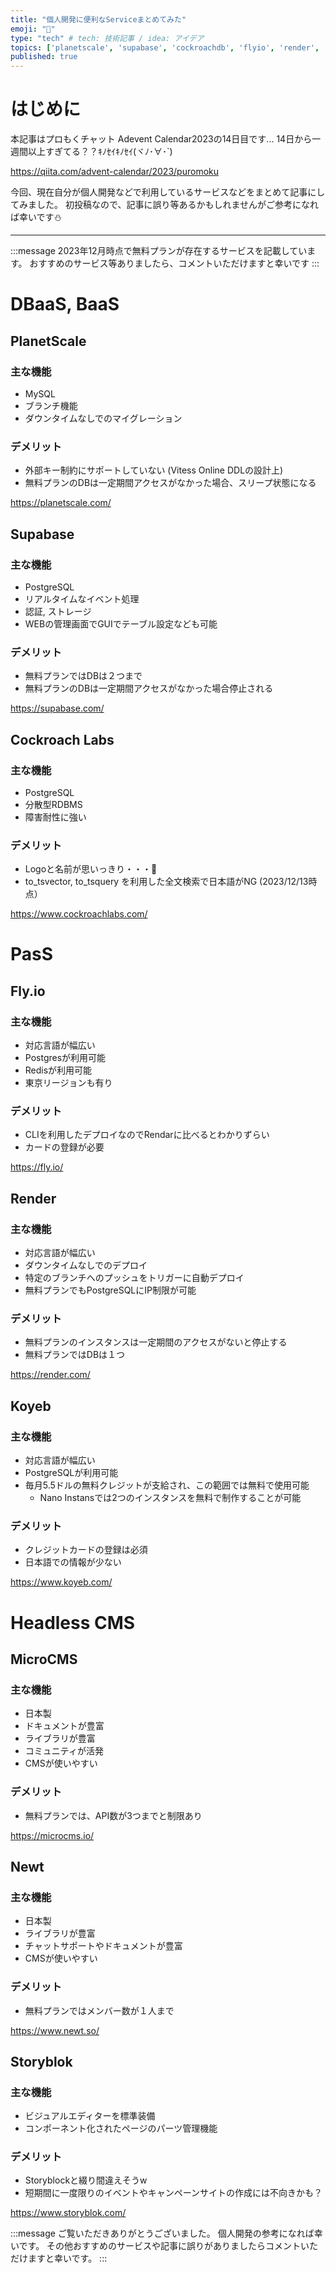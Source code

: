 ```yaml
---
title: "個人開発に便利なServiceまとめてみた"
emoji: "🐷"
type: "tech" # tech: 技術記事 / idea: アイデア
topics: ['planetscale', 'supabase', 'cockroachdb', 'flyio', 'render', 'microcms', 'newt']
published: true
---
```


# はじめに

本記事はプロもくチャット Adevent Calendar2023の14日目です...
14日から一週間以上すぎてる？？ｷﾉｾｲｷﾉｾｲ(ヾﾉ･∀･`)

https://qiita.com/advent-calendar/2023/puromoku

今回、現在自分が個人開発などで利用しているサービスなどをまとめて記事にしてみました。
初投稿なので、記事に誤り等あるかもしれませんがご参考になれば幸いです⛄️

---

:::message
2023年12月時点で無料プランが存在するサービスを記載しています。
おすすめのサービス等ありましたら、コメントいただけますと幸いです
:::

# DBaaS, BaaS

## PlanetScale
### 主な機能
 - MySQL
 - ブランチ機能
 - ダウンタイムなしでのマイグレーション
### デメリット
 - 外部キー制約にサポートしていない (Vitess Online DDLの設計上) 
 - 無料プランのDBは一定期間アクセスがなかった場合、スリープ状態になる

https://planetscale.com/

## Supabase
### 主な機能
 - PostgreSQL
 - リアルタイムなイベント処理
 - 認証, ストレージ
 - WEBの管理画面でGUIでテーブル設定なども可能
### デメリット
 - 無料プランではDBは２つまで
 - 無料プランのDBは一定期間アクセスがなかった場合停止される

https://supabase.com/

## Cockroach Labs
### 主な機能
 - PostgreSQL
 - 分散型RDBMS
 - 障害耐性に強い
### デメリット
 - Logoと名前が思いっきり・・・🥺
 - to_tsvector, to_tsquery を利用した全文検索で日本語がNG (2023/12/13時点）

https://www.cockroachlabs.com/

# PasS

## Fly.io
### 主な機能
 - 対応言語が幅広い
 - Postgresが利用可能
 - Redisが利用可能
 - 東京リージョンも有り
### デメリット
 - CLIを利用したデプロイなのでRendarに比べるとわかりずらい
 - カードの登録が必要

https://fly.io/

## Render
### 主な機能
 - 対応言語が幅広い
 - ダウンタイムなしでのデプロイ
 - 特定のブランチへのプッシュをトリガーに自動デプロイ
 - 無料プランでもPostgreSQLにIP制限が可能
### デメリット
 - 無料プランのインスタンスは一定期間のアクセスがないと停止する
 - 無料プランではDBは１つ

https://render.com/

## Koyeb
### 主な機能
 - 対応言語が幅広い
 - PostgreSQLが利用可能
 - 毎月5.5ドルの無料クレジットが支給され、この範囲では無料で使用可能
   - Nano Instansでは2つのインスタンスを無料で制作することが可能
### デメリット
 - クレジットカードの登録は必須
 - 日本語での情報が少ない

https://www.koyeb.com/

# Headless CMS

## MicroCMS
### 主な機能
 - 日本製
 - ドキュメントが豊富
 - ライブラリが豊富
 - コミュニティが活発
 - CMSが使いやすい
### デメリット
 - 無料プランでは、API数が3つまでと制限あり

https://microcms.io/

## Newt
### 主な機能
 - 日本製
 - ライブラリが豊富
 - チャットサポートやドキュメントが豊富
 - CMSが使いやすい
### デメリット
 - 無料プランではメンバー数が１人まで

https://www.newt.so/

## Storyblok
### 主な機能
 - ビジュアルエディターを標準装備
 - コンポーネント化されたページのパーツ管理機能
### デメリット
 - Storyblockと綴り間違えそうw
 - 短期間に一度限りのイベントやキャンペーンサイトの作成には不向きかも？

https://www.storyblok.com/


:::message
ご覧いただきありがとうございました。
個人開発の参考になれば幸いです。
その他おすすめのサービスや記事に誤りがありましたらコメントいただけますと幸いです。
:::
